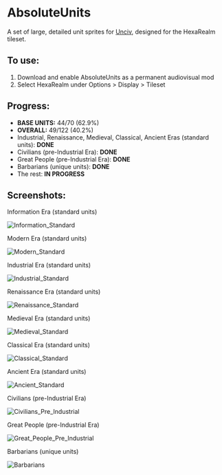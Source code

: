 # AbsoluteUnits

A set of large, detailed unit sprites for [Unciv](https://github.com/yairm210/Unciv), designed for the HexaRealm tileset. 

## To use: 
1. Download and enable AbsoluteUnits as a permanent audiovisual mod
2. Select HexaRealm under Options > Display > Tileset

## Progress:
  * **BASE UNITS:** 44/70 (62.9%)
  * **OVERALL:** 49/122 (40.2%)
  * Industrial, Renaissance, Medieval, Classical, Ancient Eras (standard units): **DONE**
  * Civilians (pre-Industrial Era): **DONE**
  * Great People (pre-Industrial Era): **DONE**
  * Barbarians (unique units): **DONE**
  * The rest: **IN PROGRESS**

## Screenshots:
Information Era (standard units)

<img alt="Information_Standard" src="https://user-images.githubusercontent.com/56904240/180128007-2f3b5880-1301-4823-9051-8be9099cf242.png">

Modern Era (standard units)

<img alt="Modern_Standard" src="https://user-images.githubusercontent.com/56904240/180367448-84389250-2173-44d9-8eb6-473aacf82f0c.png">

Industrial Era (standard units)

<img alt="Industrial_Standard" src="https://user-images.githubusercontent.com/56904240/180128079-00bf54d2-bd58-4756-bb3f-b20835e244e9.png">

Renaissance Era (standard units)

<img alt="Renaissance_Standard" src="https://user-images.githubusercontent.com/56904240/180128123-5e48792f-3975-4644-b0c3-98672fd10a88.png">

Medieval Era (standard units)

<img alt="Medieval_Standard" src="https://user-images.githubusercontent.com/56904240/180128171-03db4e3e-83a2-4d44-b5f1-ccbd6a56cbb3.png">

Classical Era (standard units)

<img alt="Classical_Standard" src="https://user-images.githubusercontent.com/56904240/178202757-40294521-b5dd-4e15-aaf9-886356714f2e.png">

Ancient Era (standard units)

<img alt="Ancient_Standard" src="https://user-images.githubusercontent.com/56904240/180128243-811a63a7-a95c-44c7-97c4-cc03bfbda382.png">

Civilians (pre-Industrial Era)

<img alt="Civilians_Pre_Industrial" src="https://user-images.githubusercontent.com/56904240/180128288-777fdcce-c8ef-424c-9e2e-e91f7b92590c.png">

Great People (pre-Industrial Era)

<img alt="Great_People_Pre_Industrial" src="https://user-images.githubusercontent.com/56904240/178203892-eb79f63b-8548-4e25-b645-d7fca8292b6c.png">

Barbarians (unique units)

<img alt="Barbarians" src="https://user-images.githubusercontent.com/56904240/180128347-2a8e6def-a61c-4b64-91db-e1d2c651527a.png">
